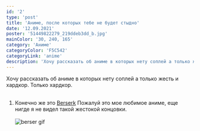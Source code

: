 ```yaml
---
id: '2'
type: 'post'
title: 'Аниме, после которых тебе не будет стыдно'
date: '12.09.2021'
poster: '51449822279_219ddeb3dd_b.jpg'
mainColor: '30, 240, 165'
category: 'Аниме'
categoryColor: 'F5C542'
categoryLink: 'anime'
description: 'Хочу рассказать об аниме в которых нету соплей а только жесть и хардкор. Только хардкор.'
---
```


Хочу рассказать об аниме в которых нету соплей а только жесть и хардкор. Только хардкор.
<br/>
<br/>

1. Конечно же это <a href="https://ru.wikipedia.org/wiki/%D0%91%D0%B5%D1%80%D1%81%D0%B5%D1%80%D0%BA_(%D0%BC%D0%B0%D0%BD%D0%B3%D0%B0)" >Berserk</a>
   Пожалуй это мое любимое аниме, еще нигде я не видел такой жестокой концовки.
   <br/>
   <br/>
   <img src="https://i.imgur.com/7mTLHjv.gif" alt="berser gif" />
